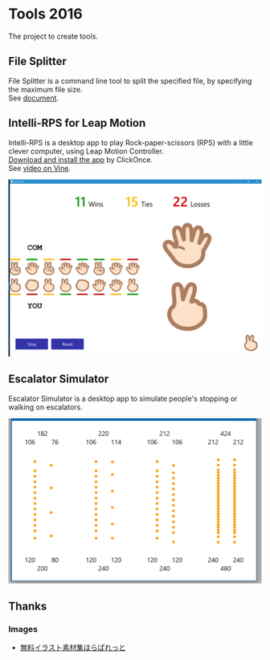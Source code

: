 # Tools 2016

The project to create tools.

## File Splitter
File Splitter is a command line tool to split the specified file, by specifying the maximum file size.  
See [document](https://github.com/sakapon/Tools-2016/wiki/File-Splitter).

## Intelli-RPS for Leap Motion
Intelli-RPS is a desktop app to play Rock-paper-scissors (RPS) with a little clever computer, using Leap Motion Controller.  
[Download and install the app](https://sakapon.github.io/Tools/2016/IntelliRpsLeap/IntelliRpsLeap.application) by ClickOnce.  
See [video on Vine](https://vine.co/v/5ZMOK2M1UHi).

![Intelli-RPS](Images/IntelliRps/11-15-22.png)

## Escalator Simulator
Escalator Simulator is a desktop app to simulate people's stopping or walking on escalators.

![Escalator Simulator](Images/EscalatorSimulator/EscalatorSimulator-Play.gif)

## Thanks
### Images
- [無料イラスト素材集ほらぱれっと](http://illust-hp.com/)
